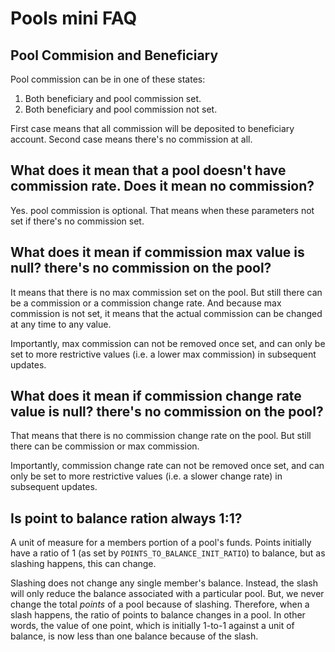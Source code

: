 # Pools mini FAQ

## Pool Commision and Beneficiary

Pool commission can be in one of these states:
1. Both beneficiary and pool commission set.
2. Both beneficiary and pool commission not set.

First case means that all commission will be deposited to beneficiary account. Second case means there's no commission at all.

## What does it mean that a pool doesn't have commission rate. Does it mean no commission?

Yes. pool commission is optional. That means when these parameters not set if there's no commission set.

## What does it mean if commission max value is null? there's no commission on the pool?

It means that there is no max commission set on the pool. But still there can be a commission or a commission change rate. And because max commission is not set, it means that the actual commission can be changed at any time to any value.

Importantly, max commission can not be removed once set, and can only be set to more restrictive values (i.e. a lower max commission) in subsequent updates.

## What does it mean if commission change rate value is null? there's no commission on the pool?

That means that there is no commission change rate on the pool. But still there can be commission or max commission.

Importantly, commission change rate can not be removed once set, and can only be set to more restrictive values (i.e. a slower change rate) in subsequent updates.

## Is point to balance ration always 1:1?

A unit of measure for a members portion of a pool's funds. Points initially have a  ratio of 1 (as set by `POINTS_TO_BALANCE_INIT_RATIO`) to balance, but as slashing happens, this can change.

Slashing does not change any single member's balance. Instead, the slash will only reduce the balance associated with a particular pool. But, we never change the total *points* of a pool because of slashing. Therefore, when a slash happens, the ratio of points to balance changes in
a pool. In other words, the value of one point, which is initially 1-to-1 against a unit of balance, is now less than one balance because of the slash.
